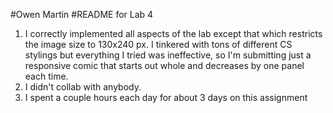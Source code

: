 #Owen Martin
#README for Lab 4

1. I correctly implemented all aspects of the lab except that which restricts
   the image size to 130x240 px. I tinkered with tons of different CS stylings
   but everything I tried was ineffective, so I'm submitting just a responsive
   comic that starts out whole and decreases by one panel each time.
2. I didn't collab with anybody.
3. I spent a couple hours each day for about 3 days on this assignment